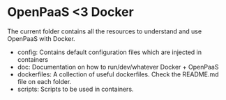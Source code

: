 # OpenPaaS <3 Docker

The current folder contains all the resources to understand and use OpenPaaS with Docker.

- config: Contains default configuration files which are injected in containers
- doc: Documentation on how to run/dev/whatever Docker + OpenPaaS
- dockerfiles: A collection of useful dockerfiles. Check the README.md file on each folder.
- scripts: Scripts to be used in containers.